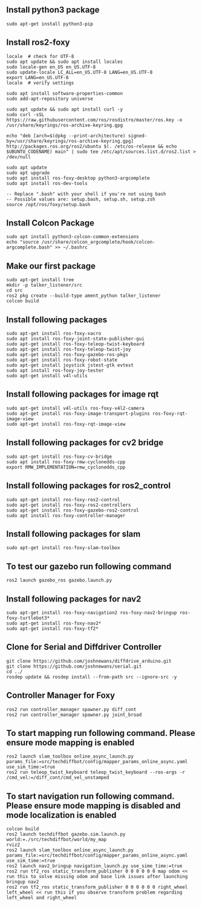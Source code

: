 ## Install python3 package
```sudo apt-get install python3-pip```

## Install ros2-foxy
```
locale  # check for UTF-8
sudo apt update && sudo apt install locales
sudo locale-gen en_US en_US.UTF-8
sudo update-locale LC_ALL=en_US.UTF-8 LANG=en_US.UTF-8
export LANG=en_US.UTF-8
locale  # verify settings

sudo apt install software-properties-common
sudo add-apt-repository universe

sudo apt update && sudo apt install curl -y
sudo curl -sSL https://raw.githubusercontent.com/ros/rosdistro/master/ros.key -o /usr/share/keyrings/ros-archive-keyring.gpg

echo "deb [arch=$(dpkg --print-architecture) signed-by=/usr/share/keyrings/ros-archive-keyring.gpg] http://packages.ros.org/ros2/ubuntu $(. /etc/os-release && echo $UBUNTU_CODENAME) main" | sudo tee /etc/apt/sources.list.d/ros2.list > /dev/null

sudo apt update
sudo apt upgrade
sudo apt install ros-foxy-desktop python3-argcomplete
sudo apt install ros-dev-tools

-- Replace ".bash" with your shell if you're not using bash
-- Possible values are: setup.bash, setup.sh, setup.zsh
source /opt/ros/foxy/setup.bash
```

## Install Colcon Package
```
sudo apt install python3-colcon-common-extensions
echo "source /usr/share/colcon_argcomplete/hook/colcon-argcomplete.bash" >> ~/.bashrc
```

## Make our first package
```
sudo apt-get install tree
mkdir -p talker_listener/src
cd src
ros2 pkg create --build-type ament_python talker_listener
colcon build
```

## Install following packages
```
sudo apt-get install ros-foxy-xacro
sudo apt install ros-foxy-joint-state-publisher-gui
sudo apt-get install ros-foxy-teleop-twist-keyboard
sudo apt-get install ros-foxy-teleop-twist-joy
sudo apt-get install ros-foxy-gazebo-ros-pkgs 
sudo apt-get install ros-foxy-robot-state
sudo apt-get install joystick jstest-gtk evtest
sudo apt install ros-foxy-joy-tester
sudo apt-get install v4l-utils
```

## Install following packages for image rqt
```
sudo apt-get install v4l-utils ros-foxy-v4l2-camera
sudo apt-get install ros-foxy-image-transport-plugins ros-foxy-rqt-image-view
sudo apt-get install ros-foxy-rqt-image-view
```

## Install following packages for cv2 bridge
```
sudo apt-get install ros-foxy-cv-bridge
sudo apt install ros-foxy-rmw-cyclonedds-cpp
export RMW_IMPLEMENTATION=rmw_cyclonedds_cpp
```

## Install following packages for ros2_control
```
sudo apt-get install ros-foxy-ros2-control
sudo apt-get install ros-foxy-ros2-controllers
sudo apt-get install ros-foxy-gazebo-ros2-control
sudo apt install ros-foxy-controller-manager
```

## Install following packages for slam 
```
sudo apt-get install ros-foxy-slam-toolbox
```

## To test our gazebo run following command
```
ros2 launch gazebo_ros gazebo.launch.py
```

## Install following packages for nav2
```
sudo apt-get install ros-foxy-navigation2 ros-foxy-nav2-bringup ros-foxy-turtlebot3*
sudo apt-get install ros-foxy-nav2*
sudo apt-get install ros-foxy-tf2*
```

## Clone for Serial and Diffdriver Controller
```
git clone https://github.com/joshnewans/diffdrive_arduino.git 
git clone https://github.com/joshnewans/serial.git
cd ../
rosdep update && rosdep install --from-path src --ignore-src -y
```

## Controller Manager for Foxy
```
ros2 run controller_manager spawner.py diff_cont
ros2 run controller_manager spawner.py joint_broad
```

## To start mapping run following command. Please ensure mode mapping is enabled
```
ros2 launch slam_toolbox online_async_launch.py params_file:=src/techdiffbot/config/mapper_params_online_async.yaml use_sim_time:=true
ros2 run teleop_twist_keyboard teleop_twist_keyboard --ros-args -r /cmd_vel:=/diff_cont/cmd_vel_unstamped
```

## To start navigation run following command. Please ensure mode mapping is disabled and mode localization is enabled
```
colcon build
ros2 launch techdiffbot gazebo.sim.launch.py world:=./src/techdiffbot/world/my_map 
rviz2
ros2 launch slam_toolbox online_async_launch.py params_file:=src/techdiffbot/config/mapper_params_online_async.yaml use_sim_time:=true
ros2 launch nav2_bringup navigation_launch.py use_sime_time:=true
ros2 run tf2_ros static_transform_publisher 0 0 0 0 0 0 map odom << run this to solve missing odom and base link issues after launching bringup nav2
ros2 run tf2_ros static_transform_publisher 0 0 0 0 0 0 right_wheel left_wheel << run this if you observe transform problem regarding left_wheel and right_wheel
```
